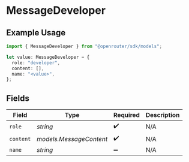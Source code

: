 # MessageDeveloper

## Example Usage

```typescript
import { MessageDeveloper } from "@openrouter/sdk/models";

let value: MessageDeveloper = {
  role: "developer",
  content: [],
  name: "<value>",
};
```

## Fields

| Field                   | Type                    | Required                | Description             |
| ----------------------- | ----------------------- | ----------------------- | ----------------------- |
| `role`                  | *string*                | :heavy_check_mark:      | N/A                     |
| `content`               | *models.MessageContent* | :heavy_check_mark:      | N/A                     |
| `name`                  | *string*                | :heavy_minus_sign:      | N/A                     |